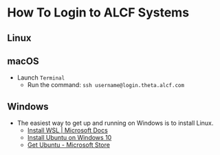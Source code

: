 # How To Login to ALCF Systems

## Linux

## macOS

- Launch `Terminal`
  - Run the command: `ssh username@login.theta.alcf.com`

## Windows

- The easiest way to get up and running on Windows is to install Linux.
  - [Install WSL | Microsoft Docs](https://docs.microsoft.com/en-us/windows/wsl/install)
  - [Install Ubuntu on Windows 10](https://ubuntu.com/tutorials/ubuntu-on-windows#1-overview)
  - [Get Ubuntu - Microsoft Store](https://www.microsoft.com/en-us/p/ubuntu/9nblggh4msv6?activetab=pivot:overviewtab)
